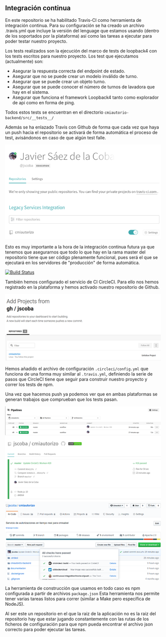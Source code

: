 ## Integración continua

En este repositorio se ha habilitado Travis-CI como herramienta de integración continua. Para su configuración se ha creado un archivo .travis.yml que incluye la versión del lenguage que estamos usando (dentro de los soportados por la plataforma) así como las tareas a ejecutar para poder testar nuestro proyecto.

Los tests realizados son la ejecución del marco de tests de loopback4 con los tests escritos para nuestro proyecto.
Los test que ejecutamos (actualmente) son:
- Asegurar la respuesta correcta del endpoint de estado.
- Asegurar que no se puede crear un modelo inválido de turno.
- Asegurar que se puede crear un objeto turno.
- Asegurar que se puede conocer el número de turnos de lavadora que hay en el sistema.
- Asegurar que funciona el framework Loopback4 tanto como explorador de api como en forma de ping.

Todos estos tests se encuentran en el directorio `cmiautorio-backend/src/__tests__/`

 Además se ha enlazado Travis con Github de forma que cada vez que haya un push hacia el repositorio se activará de forma automática el proceso de test, avisándonos en caso de que algún test falle.

![](imgs/travis.png)

  Esto es muy importante a la hora de la integración continua futura ya que tenemos que asegurarnos que todo lo que hay en la rama master del repositorio tiene que ser código plenamente funcional, pues será el que se ejecutará en los servidores de "producción" de forma automática.

[![Build Status](https://travis-ci.org/jscoba/cmiautorizo.svg?branch=master)](https://travis-ci.org/jscoba/cmiautorizo)

También hemos configurado el servicio de CI CircleCI. Para ello nos hemos registrado en la plataforma y hemos activado nuestro repositorio de Github.

![](imgs/circleci-setup.png)

Hemos añadido el archivo de configuración `.circleci/config.yml` que funciona de una forma muy similar al `.travis.yml`, definiendo la serie de pasos que CircleCI tiene que seguir para construir nuestro proyecto y correr los tests de npm.

Una vez que hacemos push ya podemos ver que en ambas plataformas se generan trabajos que comprueban que los tests pasan.

![](imgs/circleci-ok.png)
![](imgs/travis-ok.png)
![](imgs/gh-tests.png)


La herramienta de construcción que usamos en todo caso es npm configurada a partir de archivos `package.json` Esta herramienta nos permite tener varias tareas listos para correr (similar a Make pero específica de NodeJS).

Al ser este un repositorio en el que la raiz de la aplicación no es la raiz del repositorio hay que estar jugando constantemente con las rutas de los ficheros de configuración para que npm pueda encontrar el archivo json correcto para poder ejecutar las tareas.